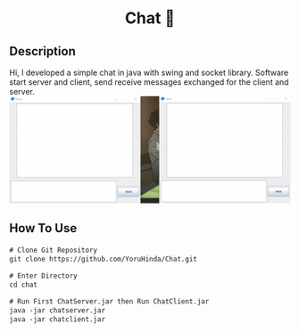 <h1 align="center">Chat 💬</h1>

## Description
Hi, I developed a simple chat in java with swing and socket library.
Software start server and client, send receive messages exchanged for the client and server.
![chat.gif](chat.gif)
## How To Use

````
# Clone Git Repository
git clone https://github.com/YoruHinda/Chat.git
````

````
# Enter Directory
cd chat
````

````
# Run First ChatServer.jar then Run ChatClient.jar
java -jar chatserver.jar
java -jar chatclient.jar
````